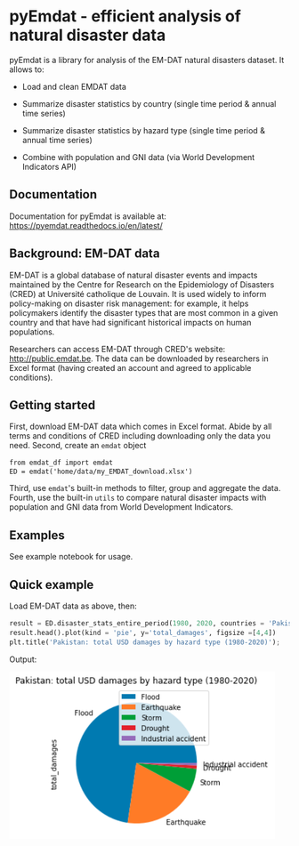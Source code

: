 # pyEmdat - efficient analysis of natural disaster data

pyEmdat is a library for analysis of the EM-DAT natural disasters dataset. It allows to:

* Load and clean EMDAT data

* Summarize disaster statistics by country (single time period & annual time series)

* Summarize disaster statistics by hazard type (single time period & annual time series)

* Combine with population and GNI data (via World Development Indicators API)

## Documentation
Documentation for pyEmdat is available at: https://pyemdat.readthedocs.io/en/latest/

## Background: EM-DAT data
EM-DAT is a global database of natural disaster events and impacts maintained by the Centre for Research on the Epidemiology of Disasters (CRED) at Université catholique de Louvain. It is used widely to inform policy-making on disaster risk management: for example, it helps policymakers identify the disaster types that are most common in a given country and that have had significant historical impacts on human populations.

Researchers can access EM-DAT through CRED's website: http://public.emdat.be. The data can be downloaded by researchers in Excel format (having created an account and agreed to applicable conditions).

## Getting started
First, download EM-DAT data which comes in Excel format. Abide by all terms and conditions of CRED including downloading only the data you need.
Second, create an ``emdat`` object
```
from emdat_df import emdat
ED = emdat('home/data/my_EMDAT_download.xlsx')
```
Third, use `emdat`'s built-in methods to filter, group and aggregate the data.
Fourth, use the built-in `utils` to compare natural disaster impacts with population and GNI data from World Development Indicators.

## Examples
See example notebook for usage.

## Quick example

Load EM-DAT data as above, then:

```python
result = ED.disaster_stats_entire_period(1980, 2020, countries = 'Pakistan', disastertype = 'all', stats = ['total_damages'])
result.head().plot(kind = 'pie', y='total_damages', figsize =[4,4])
plt.title('Pakistan: total USD damages by hazard type (1980-2020)');
```

Output:

![damage pie chart](/docs/damage_pie.png)
